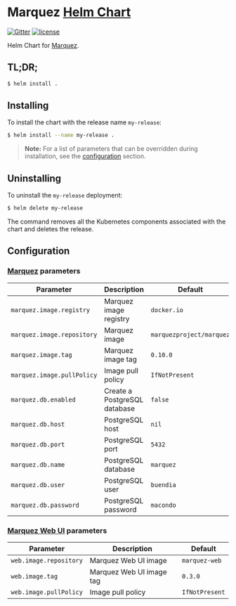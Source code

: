 # Marquez [Helm Chart](https://helm.sh)

[![Gitter](https://badges.gitter.im/Join%20Chat.svg)](https://gitter.im/marquez-project/community)
[![license](https://img.shields.io/badge/license-Apache_2.0-blue.svg)](https://raw.githubusercontent.com/MarquezProject/marquez-chart/master/LICENSE)

Helm Chart for [Marquez](https://github.com/MarquezProject/marquez).

## TL;DR;

```bash
$ helm install .
```

## Installing

To install the chart with the release name `my-release`:

```bash
$ helm install --name my-release .
```

> **Note:** For a list of parameters that can be overridden during installation, see the [configuration](#configuration) section.

## Uninstalling

To uninstall the `my-release` deployment:

```bash
$ helm delete my-release
```

The command removes all the Kubernetes components associated with the chart and deletes the release.

## Configuration

### [Marquez](https://github.com/MarquezProject/marquez) **parameters**

| Parameter                  | Description                      | Default                  |
|----------------------------|----------------------------------|--------------------------|
| `marquez.image.registry`   | Marquez image registry           | `docker.io`              |
| `marquez.image.repository` | Marquez image                    | `marquezproject/marquez` |
| `marquez.image.tag`        | Marquez image tag                | `0.10.0`                 |
| `marquez.image.pullPolicy` | Image pull policy                | `IfNotPresent`           |
| `marquez.db.enabled`       | Create a PostgreSQL database     | `false`                  |
| `marquez.db.host`          | PostgreSQL host                  | `nil`                    |
| `marquez.db.port`          | PostgreSQL port                  | `5432`                   |
| `marquez.db.name`          | PostgreSQL database              | `marquez`                |
| `marquez.db.user`          | PostgreSQL user                  | `buendia`                |
| `marquez.db.password`      | PostgreSQL password              | `macondo `               |

### [Marquez Web UI](https://github.com/MarquezProject/marquez-web) **parameters**

| Parameter              | Description              | Default        |
|------------------------|--------------------------|----------------|
| `web.image.repository` | Marquez Web UI image     | `marquez-web`  |
| `web.image.tag`        | Marquez Web UI image tag | `0.3.0`        |
| `web.image.pullPolicy` | Image pull policy        | `IfNotPresent` |